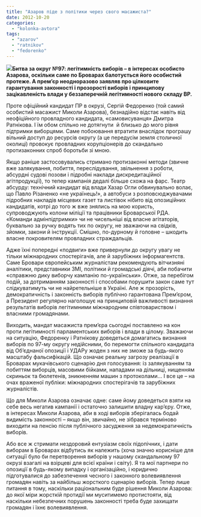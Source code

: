 ```yaml
---
title: "Азаров піде з політики через свого масажиста?"
date: 2012-10-20
categories: 
  - "kolonka-avtora"
tags: 
  - "azarov"
  - "ratnikov"
  - "fedorenko"
---
```


![](https://mpz.brovary.org/wp-content/uploads/2012/10/o-00116936-n-00335134.jpg)**Битва за округ №97: легітимність виборів – в інтересах особисто Азарова, оскільки саме по Броварах балотується його особистий протеже. А прем’єр неодноразово заявляв про цілковите гарантування законності і прозорості виборів і принципову зацікавленість влади у беззаперечній легітимності нового складу ВР.**

Проте офіційний кандидат ПР в окрузі, Сергій Федоренко (той самий особистий масажист Миколи Азарова), безнадійно відстає навіть від неофіційного провладного кандидата, «самовисуванця» Дмитра Ратнікова. І їм обом спільно не дотягнути  й близько до мого рівня підтримки виборцями. Саме побоювання втратити внаслідок програшу вільний доступ до ресурсів округу (а це передусім земля столичної околиці) провокує провладних корупціонерів до скандально протизаконних спроб боротьби зі мною.

Якщо раніше застосовувались стримано протизаконні методи (звичне вже залякування, побиття, переслідування, звільнення з роботи, абсурдні судові позови і підробні наклади дискредитаційної агітпродукції), то тепер кампанія дедалі більше схожа на фарс. Театр абсурду: технічний кандидат від влади Хазар Огли обвинувально волає, що Павло Різаненко «не українець!», а автобуси з розповсюджувачами підробних накладів місцевих газет та листівок нібито від опозиційних кандидатів, котрі до того ж вже знялись на мою користь, супроводжують колони міліції та працівники Броварської РДА. «Команди адмінпідтримки» чи не чисельніші від власне агітаторів, буквально за ручку водять тих по округу, не зважаючи на свідків, зйомки, закони й інструкції. Смішно, по-дурному й головне – шкодить власне покровителям провладних страждальців.

Адже їхні попередні «подвиги» вже привернули до округу увагу не тільки міжнародних спостерігачів, але й зарубіжних інформагентств. Саме Бровари європейським журналістам рекомендують вітчизняні аналітики, представники ЗМІ, політики й громадські діячі, аби побачити «справжню дику виборчу кампанію по-українськи». Отже, за перебігом подій, за дотриманням законності і способами порушити закон саме тут слідкуватимуть чи не найретельніше в Україні. Але ж прозорість, демократичність і законність виборів публічно гарантована Прем’єром, а Президент регулярно наголошує на принциповій важливості визнання результатів виборів легітимними міжнародним співтовариством і власними громадянами.

Виходить, мандат масажиста прем’єра сьогодні поставлено на кон проти легітимності парламентських виборів і влади в цілому. Зважаючи на ситуацію, Федоренку і Ратнікову доведеться домагатись визнання виборів по 97-му округу недійсними, бо перемогти спільного кандидата від Об’єднаної опозиції і УДАРу жоден з них не зможе за будь-якого масштабу фальсифікацій. Що означає реальну загрозу реалізації в Броварах мукачівського сценарію дня голосування: із залякуванням та побиттям виборців, масовими бійками, нападами на дільниці, нищенням скриньок та бюлетенів, зникненням машин з протоколами… І все це – на очах враженої публіки: міжнародних спостерігачів та зарубіжних журналістів.

Що для Миколи Азарова означає одне: саме йому доведеться взяти на себе весь негатив кампанії і остаточно залишити владну кар’єру. Отже, в інтересах Миколи Азарова, аби в ході виборів зберігалась бодай видимість законності – якщо він, звичайно, не зібрався терміново виходити на пенсію після публічного засудження за недемократичність виборів.

Або все ж стримати нездоровий ентузіазм своїх підопічних, і дати виборам в Броварах відбутись як належить (хоча значно корисніше для ситуації було би перетворення виборів у нашому скандальному 97 окрузі взагалі на взірцеві для всієї країни і світу). Я та мої партнери по опозиції в будь-якому випадку і організаційно, і юридично підготувалися до забезпечення чесного і законного волевиявлення громадян навіть за найбільш жорсткого сценарію виборів. Тепер лише питання в тому, наскільки раціональним буде рішення Миколи Азарова: до якої міри жорсткій протидії ми муситимемо протистояти, від наскільки небезпечних порушень законності треба буде захищати громадян і їхнє волевиявлення.

